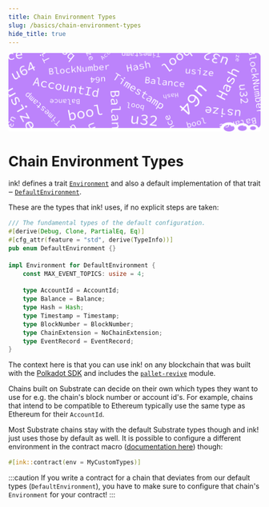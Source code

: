 ```yaml
---
title: Chain Environment Types
slug: /basics/chain-environment-types
hide_title: true
---
```


![Environment Title Picture](/img/title/environment.svg)

# Chain Environment Types

ink! defines a trait [`Environment`](https://use-ink.github.io/ink/ink_env/trait.Environment.html)
and also a default implementation of that trait ‒ [`DefaultEnvironment`](https://use-ink.github.io/ink/ink_env/enum.DefaultEnvironment.html).

These are the types that ink! uses, if no explicit steps are taken:

```rust
/// The fundamental types of the default configuration.
#[derive(Debug, Clone, PartialEq, Eq)]
#[cfg_attr(feature = "std", derive(TypeInfo))]
pub enum DefaultEnvironment {}

impl Environment for DefaultEnvironment {
    const MAX_EVENT_TOPICS: usize = 4;

    type AccountId = AccountId;
    type Balance = Balance;
    type Hash = Hash;
    type Timestamp = Timestamp;
    type BlockNumber = BlockNumber;
    type ChainExtension = NoChainExtension;
    type EventRecord = EventRecord;
}
```

The context here is that you can use ink! on any blockchain that was built with
the [Polkadot SDK](https://polkadot.com/platform/sdk) and includes the
[`pallet-revive`](https://github.com/paritytech/polkadot-sdk/tree/master/substrate/frame/revive)
module.

Chains built on Substrate can decide on their own which types they want
to use for e.g. the chain's block number or account id's. For example,
chains that intend to be compatible to Ethereum typically use the same
type as Ethereum for their `AccountId`.

Most Substrate chains stay with the default Substrate types though and
ink! just uses those by default as well. It is possible to configure
a different environment in the contract macro ([documentation here](https://use-ink.github.io/ink/ink/attr.contract.html#header-arguments))
though:

```rust
#[ink::contract(env = MyCustomTypes)]
```

:::caution
If you write a contract for a chain that deviates from our default
types (`DefaultEnvironment`), you have to make sure to configure that chain's
`Environment` for your contract!
:::

